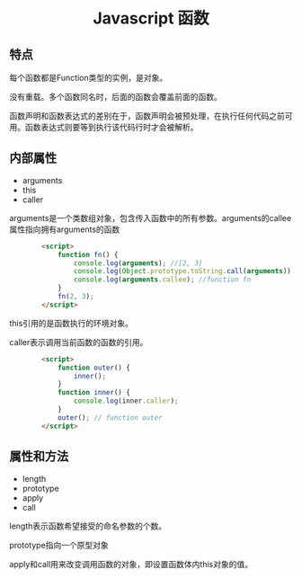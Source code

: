 <h1 align="center"> Javascript 函数</h1>

特点
-

每个函数都是Function类型的实例，是对象。

没有重载。多个函数同名时，后面的函数会覆盖前面的函数。

函数声明和函数表达式的差别在于，函数声明会被预处理，在执行任何代码之前可用。函数表达式则要等到执行该代码行时才会被解析。


内部属性
-

- arguments
- this 
- caller

arguments是一个类数组对象，包含传入函数中的所有参数。arguments的callee属性指向拥有arguments的函数

```html
		<script>
			function fn() {
				console.log(arguments); //[2, 3]
				console.log(Object.prototype.toString.call(arguments)); //[object Arguments]
				console.log(arguments.callee); //function fn
			}
			fn(2, 3);
		</script>
```

this引用的是函数执行的环境对象。

caller表示调用当前函数的函数的引用。

```html
		<script>
			function outer() {
				inner();
			}
			function inner() {
				console.log(inner.caller);
			}
			outer(); // function outer
		</script>
```

属性和方法
-

- length
- prototype
- apply
- call

length表示函数希望接受的命名参数的个数。

prototype指向一个原型对象

apply和call用来改变调用函数的对象，即设置函数体内this对象的值。

